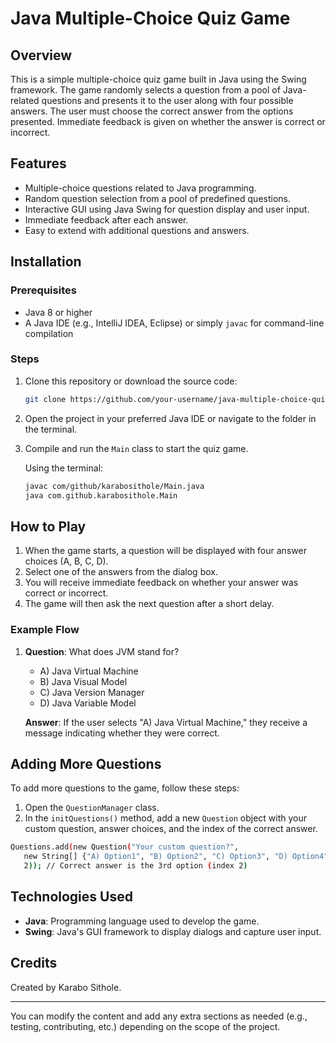 # Java Multiple-Choice Quiz Game

## Overview
This is a simple multiple-choice quiz game built in Java using the Swing framework. The game randomly selects a question from a pool of Java-related questions and presents it to the user along with four possible answers. The user must choose the correct answer from the options presented. Immediate feedback is given on whether the answer is correct or incorrect.

## Features
- Multiple-choice questions related to Java programming.
- Random question selection from a pool of predefined questions.
- Interactive GUI using Java Swing for question display and user input.
- Immediate feedback after each answer.
- Easy to extend with additional questions and answers.

## Installation

### Prerequisites
- Java 8 or higher
- A Java IDE (e.g., IntelliJ IDEA, Eclipse) or simply `javac` for command-line compilation

### Steps
1. Clone this repository or download the source code:
   ```bash
   git clone https://github.com/your-username/java-multiple-choice-quiz.git
   ```
2. Open the project in your preferred Java IDE or navigate to the folder in the terminal.
3. Compile and run the `Main` class to start the quiz game.

   Using the terminal:
   ```bash
   javac com/github/karabosithole/Main.java
   java com.github.karabosithole.Main
   ```

## How to Play
1. When the game starts, a question will be displayed with four answer choices (A, B, C, D).
2. Select one of the answers from the dialog box.
3. You will receive immediate feedback on whether your answer was correct or incorrect.
4. The game will then ask the next question after a short delay.

### Example Flow
1. **Question**: What does JVM stand for?
   - A) Java Virtual Machine
   - B) Java Visual Model
   - C) Java Version Manager
   - D) Java Variable Model

   **Answer**: If the user selects "A) Java Virtual Machine," they receive a message indicating whether they were correct.

## Adding More Questions
To add more questions to the game, follow these steps:
1. Open the `QuestionManager` class.
2. In the `initQuestions()` method, add a new `Question` object with your custom question, answer choices, and the index of the correct answer.

```bash
Questions.add(new Question("Your custom question?",
   new String[] {"A) Option1", "B) Option2", "C) Option3", "D) Option4"},
   2)); // Correct answer is the 3rd option (index 2)
```

## Technologies Used
- **Java**: Programming language used to develop the game.
- **Swing**: Java's GUI framework to display dialogs and capture user input.

## Credits
Created by Karabo Sithole.

---

You can modify the content and add any extra sections as needed (e.g., testing, contributing, etc.) depending on the scope of the project.
